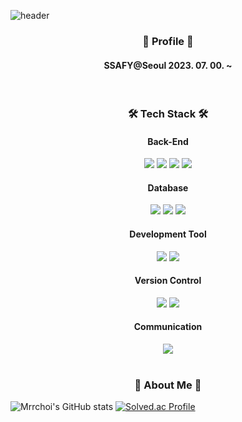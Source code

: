 ![header](https://capsule-render.vercel.app/api?type=waving&color=6994CDEE&text=Welcome+to+Choi`s+GitHub!👋&fontSize=40&fontColor=808080)

<h3 align="center">🙋 Profile 🙋</h3>
<h4 align="center"> SSAFY@Seoul 2023. 07. 00. ~ </h4>
<br>

<h3 align="center">🛠 Tech Stack 🛠</h3>
<div align="center">
  <h4>Back-End</h4>
  <img src="https://img.shields.io/badge/java-007396?style=for-the-badge&logo=java&logoColor=white">
  <img src="https://img.shields.io/badge/spring-6DB33F?style=for-the-badge&logo=spring&logoColor=white">
  <img src="https://img.shields.io/badge/spring_boot-6DB33F?style=for-the-badge&logo=springboot&logoColor=white">
  <img src="https://img.shields.io/badge/spring_security-6DB33F?style=for-the-badge&logo=springsecurity&logoColor=white">
  <h4>Database</h4>
  <img src="https://img.shields.io/badge/mysql-4479A1?style=for-the-badge&logo=mysql&logoColor=white">
  <img src="https://img.shields.io/badge/mariaDB-003545?style=for-the-badge&logo=mariaDB&logoColor=white">
  <img src="https://img.shields.io/badge/redis-DC382D?style=for-the-badge&logo=redis&logoColor=white">
  <h4>Development Tool</h4>
  <img src="https://img.shields.io/badge/intellij-000000?style=for-the-badge&logo=intellijidea&logoColor=white">
  <img src="https://img.shields.io/badge/datagrip-000000?style=for-the-badge&logo=datagrip&logoColor=white">
  <h4>Version Control</h4>
  <img src="https://img.shields.io/badge/git-F05032?style=for-the-badge&logo=git&logoColor=white">
  <img src="https://img.shields.io/badge/github-181717?style=for-the-badge&logo=github&logoColor=white">
  <h4>Communication</h4>
  <img src="https://img.shields.io/badge/notion-000000?style=for-the-badge&logo=notion&logoColor=white">
</div>
<br>

<h3 align="center">📢 About Me 📢</h3>

![Mrrchoi's GitHub stats](https://github-readme-stats.vercel.app/api?username=Mrrchoi&show_icons=true&theme=radical)
[![Solved.ac Profile](http://mazassumnida.wtf/api/v2/generate_badge?boj=csj9912)](https://solved.ac/csj9912/)

<br>
